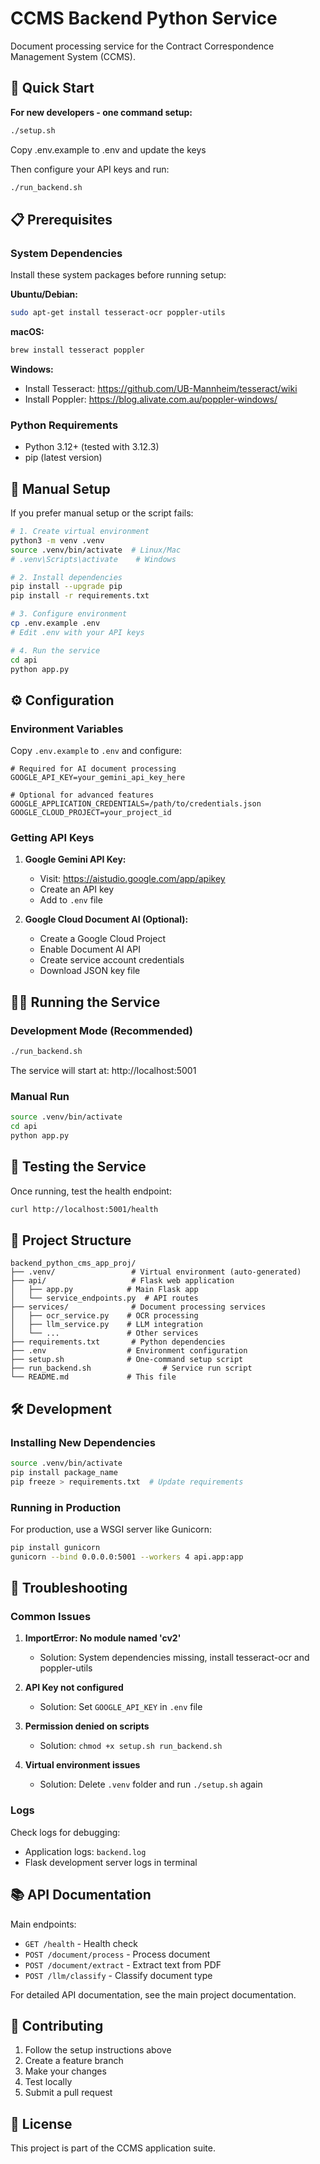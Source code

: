 # CCMS Backend Python Service

Document processing service for the Contract Correspondence Management System (CCMS).

## 🚀 Quick Start

**For new developers - one command setup:**

```bash
./setup.sh
```

Copy .env.example to .env and update the keys


Then configure your API keys and run:

```bash
./run_backend.sh
```

## 📋 Prerequisites

### System Dependencies

Install these system packages before running setup:

**Ubuntu/Debian:**
```bash
sudo apt-get install tesseract-ocr poppler-utils
```

**macOS:**
```bash
brew install tesseract poppler
```

**Windows:**
- Install Tesseract: https://github.com/UB-Mannheim/tesseract/wiki
- Install Poppler: https://blog.alivate.com.au/poppler-windows/

### Python Requirements

- Python 3.12+ (tested with 3.12.3)
- pip (latest version)

## 🔧 Manual Setup

If you prefer manual setup or the script fails:

```bash
# 1. Create virtual environment
python3 -m venv .venv
source .venv/bin/activate  # Linux/Mac
# .venv\Scripts\activate    # Windows

# 2. Install dependencies
pip install --upgrade pip
pip install -r requirements.txt

# 3. Configure environment
cp .env.example .env
# Edit .env with your API keys

# 4. Run the service
cd api
python app.py
```

## ⚙️ Configuration

### Environment Variables

Copy `.env.example` to `.env` and configure:

```env
# Required for AI document processing
GOOGLE_API_KEY=your_gemini_api_key_here

# Optional for advanced features
GOOGLE_APPLICATION_CREDENTIALS=/path/to/credentials.json
GOOGLE_CLOUD_PROJECT=your_project_id
```

### Getting API Keys

1. **Google Gemini API Key:**
   - Visit: https://aistudio.google.com/app/apikey
   - Create an API key
   - Add to `.env` file

2. **Google Cloud Document AI (Optional):**
   - Create a Google Cloud Project
   - Enable Document AI API
   - Create service account credentials
   - Download JSON key file

## 🏃‍♂️ Running the Service

### Development Mode (Recommended)

```bash
./run_backend.sh
```

The service will start at: http://localhost:5001

### Manual Run

```bash
source .venv/bin/activate
cd api
python app.py
```

## 🧪 Testing the Service

Once running, test the health endpoint:

```bash
curl http://localhost:5001/health
```

## 📁 Project Structure

```
backend_python_cms_app_proj/
├── .venv/                 # Virtual environment (auto-generated)
├── api/                   # Flask web application
│   ├── app.py            # Main Flask app
│   └── service_endpoints.py  # API routes
├── services/              # Document processing services
│   ├── ocr_service.py    # OCR processing
│   ├── llm_service.py    # LLM integration
│   └── ...               # Other services
├── requirements.txt       # Python dependencies
├── .env                  # Environment configuration
├── setup.sh              # One-command setup script
├── run_backend.sh                # Service run script
└── README.md             # This file
```

## 🛠️ Development

### Installing New Dependencies

```bash
source .venv/bin/activate
pip install package_name
pip freeze > requirements.txt  # Update requirements
```

### Running in Production

For production, use a WSGI server like Gunicorn:

```bash
pip install gunicorn
gunicorn --bind 0.0.0.0:5001 --workers 4 api.app:app
```

## 🐛 Troubleshooting

### Common Issues

1. **ImportError: No module named 'cv2'**
   - Solution: System dependencies missing, install tesseract-ocr and poppler-utils

2. **API Key not configured**
   - Solution: Set `GOOGLE_API_KEY` in `.env` file

3. **Permission denied on scripts**
   - Solution: `chmod +x setup.sh run_backend.sh`

4. **Virtual environment issues**
   - Solution: Delete `.venv` folder and run `./setup.sh` again

### Logs

Check logs for debugging:
- Application logs: `backend.log`
- Flask development server logs in terminal

## 📚 API Documentation

Main endpoints:
- `GET /health` - Health check
- `POST /document/process` - Process document
- `POST /document/extract` - Extract text from PDF
- `POST /llm/classify` - Classify document type

For detailed API documentation, see the main project documentation.

## 🤝 Contributing

1. Follow the setup instructions above
2. Create a feature branch
3. Make your changes
4. Test locally
5. Submit a pull request

## 📄 License

This project is part of the CCMS application suite.